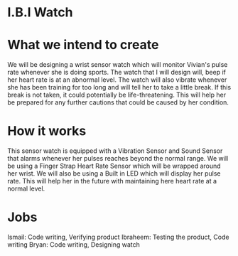 # I.B.I Watch
# What we intend to create
We will be designing a wrist sensor watch which will monitor Vivian's pulse rate whenever she is doing sports. The watch that I will design will, beep if her heart rate is at an abnormal level. The watch will also vibrate whenever she has been training for too long and will tell her to take a little break. If this break is not taken, it could potentially be life-threatening. This will help her be prepared for any further cautions that could be caused by her condition.  

# How it works
This sensor watch is equipped with a Vibration Sensor and Sound Sensor that alarms whenever her pulses reaches beyond the normal range. We will be using a Finger Strap Heart Rate Sensor which will be wrapped around her wrist. We will also be using a Built in LED which will display her pulse rate. This will help her in the future with maintaining here heart rate at a normal level. 

# Jobs
Ismail: Code writing, Verifying product 
Ibraheem: Testing the product, Code writing
Bryan: Code writing, Designing watch
